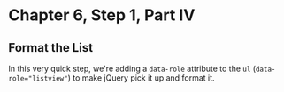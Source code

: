 Chapter 6, Step 1, Part IV
===========================
## Format the List

In this very quick step, we're adding a `data-role` attribute to the `ul` (`data-role="listview"`) to make jQuery pick it up and format it.